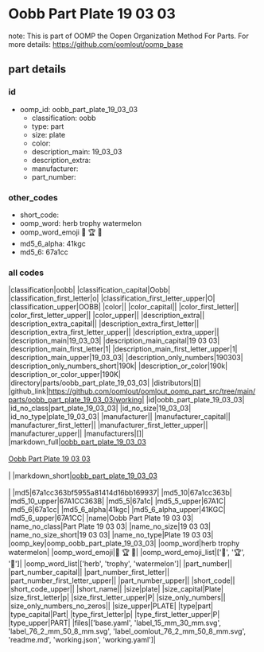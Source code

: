 # Oobb Part Plate 19 03 03  

note: This is part of OOMP the Oopen Organization Method For Parts. For more details: https://github.com/oomlout/oomp_base

##  part details





### id
* oomp_id: oobb_part_plate_19_03_03
  * classification: oobb
  * type: part
  * size: plate
  * color: 
  * description_main: 19_03_03
  * description_extra: 
  * manufacturer: 
  * part_number: 

### other_codes
* short_code: 
* oomp_word: herb trophy watermelon
* oomp_word_emoji :herb: :trophy: :watermelon:
* md5_6_alpha: 41kgc
* md5_6: 67a1cc

### all codes 
|classification|oobb|
|classification_capital|Oobb|
|classification_first_letter|o|
|classification_first_letter_upper|O|
|classification_upper|OOBB|
|color||
|color_capital||
|color_first_letter||
|color_first_letter_upper||
|color_upper||
|description_extra||
|description_extra_capital||
|description_extra_first_letter||
|description_extra_first_letter_upper||
|description_extra_upper||
|description_main|19_03_03|
|description_main_capital|19 03 03|
|description_main_first_letter|1|
|description_main_first_letter_upper|1|
|description_main_upper|19_03_03|
|description_only_numbers|190303|
|description_only_numbers_short|190k|
|description_or_color|190k|
|description_or_color_upper|190K|
|directory|parts/oobb_part_plate_19_03_03|
|distributors|[]|
|github_link|https://github.com/oomlout/oomlout_oomp_part_src/tree/main/parts/oobb_part_plate_19_03_03/working|
|id|oobb_part_plate_19_03_03|
|id_no_class|part_plate_19_03_03|
|id_no_size|19_03_03|
|id_no_type|plate_19_03_03|
|manufacturer||
|manufacturer_capital||
|manufacturer_first_letter||
|manufacturer_first_letter_upper||
|manufacturer_upper||
|manufacturers|[]|
|markdown_full|[oobb_part_plate_19_03_03](https://github.com/oomlout/oomlout_oomp_part_src/tree/main/parts/oobb_part_plate_19_03_03/working)<br>[](https://github.com/oomlout/oomlout_oomp_part_src/tree/main/parts/oobb_part_plate_19_03_03/working)<br>[Oobb Part Plate 19 03 03](https://github.com/oomlout/oomlout_oomp_part_src/tree/main/parts/oobb_part_plate_19_03_03/working)<br><br>|
|markdown_short|[oobb_part_plate_19_03_03](https://github.com/oomlout/oomlout_oomp_part_src/tree/main/parts/oobb_part_plate_19_03_03/working)<br><br>|
|md5|67a1cc363bf5955a81414d16bb169937|
|md5_10|67a1cc363b|
|md5_10_upper|67A1CC363B|
|md5_5|67a1c|
|md5_5_upper|67A1C|
|md5_6|67a1cc|
|md5_6_alpha|41kgc|
|md5_6_alpha_upper|41KGC|
|md5_6_upper|67A1CC|
|name|Oobb Part Plate 19 03 03|
|name_no_class|Part Plate 19 03 03|
|name_no_size|19 03 03|
|name_no_size_short|19 03 03|
|name_no_type|Plate 19 03 03|
|oomp_key|oomp_oobb_part_plate_19_03_03|
|oomp_word|herb trophy watermelon|
|oomp_word_emoji|:herb: :trophy: :watermelon:|
|oomp_word_emoji_list|[':herb:', ':trophy:', ':watermelon:']|
|oomp_word_list|['herb', 'trophy', 'watermelon']|
|part_number||
|part_number_capital||
|part_number_first_letter||
|part_number_first_letter_upper||
|part_number_upper||
|short_code||
|short_code_upper||
|short_name||
|size|plate|
|size_capital|Plate|
|size_first_letter|p|
|size_first_letter_upper|P|
|size_only_numbers||
|size_only_numbers_no_zeros||
|size_upper|PLATE|
|type|part|
|type_capital|Part|
|type_first_letter|p|
|type_first_letter_upper|P|
|type_upper|PART|
|files|['base.yaml', 'label_15_mm_30_mm.svg', 'label_76_2_mm_50_8_mm.svg', 'label_oomlout_76_2_mm_50_8_mm.svg', 'readme.md', 'working.json', 'working.yaml']|
